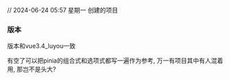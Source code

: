 // 2024-06-24 05:57 星期一
创建的项目


### 版本
版本和vue3.4_luyou一致


有空了可以把pinia的组合式和选项式都写一遍作为参考, 万一有项目其中有人混着用, 那岂不是头大?